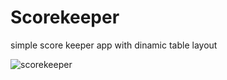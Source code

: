 # Scorekeeper
simple score keeper app with dinamic table layout

![scorekeeper](https://user-images.githubusercontent.com/5279297/33809256-f31499ba-ddeb-11e7-9343-7ccea2f3bc0d.gif)
